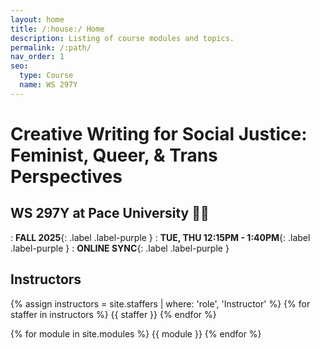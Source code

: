 ```yaml
---
layout: home
title: /:house:/ Home
description: Listing of course modules and topics.
permalink: /:path/
nav_order: 1
seo:
  type: Course
  name: WS 297Y
---
```


# Creative Writing for Social Justice: Feminist, Queer, & Trans Perspectives

## WS 297Y at Pace University 👋🏾

: **FALL 2025**{: .label .label-purple } : **TUE, THU 12:15PM - 1:40PM**{: .label .label-purple } : **ONLINE SYNC**{: .label .label-purple }



## Instructors

{% assign instructors = site.staffers | where: 'role', 'Instructor' %}
{% for staffer in instructors %}
{{ staffer }}
{% endfor %}


{% for module in site.modules %}
{{ module }}
{% endfor %}
